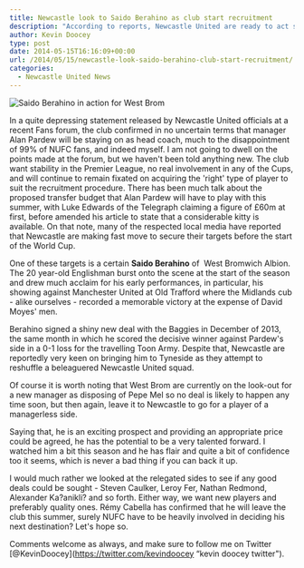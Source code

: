 ```yaml
---
title: Newcastle look to Saido Berahino as club start recruitment
description: "According to reports, Newcastle United are ready to act swiftly in the summer transfer window with West Brom youngster Saido Berahino high up the wishlist."
author: Kevin Doocey
type: post
date: 2014-05-15T16:16:09+00:00
url: /2014/05/15/newcastle-look-saido-berahino-club-start-recruitment/
categories:
  - Newcastle United News
---
```


![Saido Berahino in action for West Brom](https://www.tynetime.com/wp-content/uploads/2014/05/Saido-Berahino-West-Brom.jpg "Berahino - An exciting prospect that Newcastle want to bring to St. James' Park")

In a quite depressing statement released by Newcastle United officials at a recent Fans forum, the club confirmed in no uncertain terms that manager Alan Pardew will be staying on as head coach, much to the disappointment of 99% of NUFC fans, and indeed myself. I am not going to dwell on the points made at the forum, but we haven't been told anything new. The club want stability in the Premier League, no real involvement in any of the Cups, and will continue to remain fixated on acquiring the 'right' type of player to suit the recruitment procedure. There has been much talk about the proposed transfer budget that Alan Pardew will have to play with this summer, with Luke Edwards of the Telegraph claiming a figure of £60m at first, before amended his article to state that a considerable kitty is available. On that note, many of the respected local media have reported that Newcastle are making fast move to secure their targets before the start of the World Cup.

One of these targets is a certain **Saido Berahino** of  West Bromwich Albion. The 20 year-old Englishman burst onto the scene at the start of the season and drew much acclaim for his early performances, in particular, his showing against Manchester United at Old Trafford where the Midlands cub - alike ourselves - recorded a memorable victory at the expense of David Moyes' men.

Berahino signed a shiny new deal with the Baggies in December of 2013, the same month in which he scored the decisive winner against Pardew's side in a 0-1 loss for the travelling Toon Army. Despite that, Newcastle are reportedly very keen on bringing him to Tyneside as they attempt to reshuffle a beleaguered Newcastle United squad.

Of course it is worth noting that West Brom are currently on the look-out for a new manager as disposing of Pepe Mel so no deal is likely to happen any time soon, but then again, leave it to Newcastle to go for a player of a managerless side.

Saying that, he is an exciting prospect and providing an appropriate price could be agreed, he has the potential to be a very talented forward. I watched him a bit this season and he has flair and quite a bit of confidence too it seems, which is never a bad thing if you can back it up.

I would much rather we looked at the relegated sides to see if any good deals could be sought - Steven Caulker, Leroy Fer, Nathan Redmond, Alexander Ka?anikli? and so forth. Either way, we want new players and preferably quality ones. Rémy Cabella has confirmed that he will leave the club this summer, surely NUFC have to be heavily involved in deciding his next destination? Let's hope so.

Comments welcome as always, and make sure to follow me on Twitter [@KevinDoocey](https://twitter.com/kevindoocey “kevin doocey twitter").
